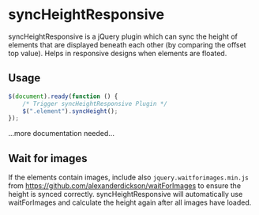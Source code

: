 syncHeightResponsive
====================

syncHeightResponsive is a jQuery plugin which can sync the height of elements that are displayed beneath each other (by comparing the offset top value). Helps in responsive designs when elements are floated.

## Usage
```js
$(document).ready(function () {
    /* Trigger syncHeightResponsive Plugin */
    $(".element").syncHeight();
});
```

...more documentation needed...

## Wait for images
If the elements contain images, include also `jquery.waitforimages.min.js` from https://github.com/alexanderdickson/waitForImages to ensure the height is synced correctly. syncHeightResponsive will automatically use waitForImages and calculate the height again after all images have loaded.
